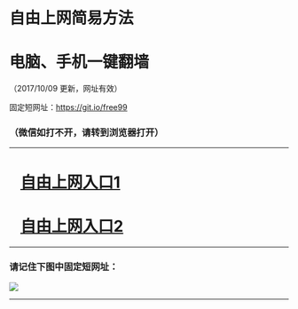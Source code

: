 ﻿# 自由上网简易方法

# 电脑、手机一键翻墙

（2017/10/09 更新，网址有效）

固定短网址：https://git.io/free99

### （微信如打不开，请转到浏览器打开）


***





# &nbsp;&nbsp; <a href="http://ft1687428935.fwq-tz-1001.info/fwqtz01.html?t=10090017919 " target="_blank">自由上网入口1</a>
# &nbsp;&nbsp; <a href="http://ft379922192.fwq-tz-1002.info/fwqtz02.html?t=100900121673 " target="_blank">自由上网入口2</a>
***

### 请记住下图中固定短网址：

<img src="https://s3-us-west-2.amazonaws.com/fwq-1001/yjfq-20170905okok.png" /> 


***

